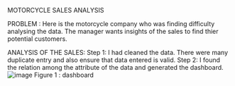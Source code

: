 MOTORCYCLE SALES ANALYSIS

PROBLEM : Here is the motorcycle company who was finding difficulty analysing the data. The manager wants insights of the sales to find thier potential customers.

ANALYSIS OF THE SALES:
Step 1: I had cleaned the data. There were many duplicate entry and also ensure that data entered is valid.
Step 2: I found the relation among the attribute of the data and generated the dashboard.
![image](https://user-images.githubusercontent.com/69399282/207121535-86272068-f670-4e57-b7d5-c0f16457cd00.png)
Figure 1 : dashboard


